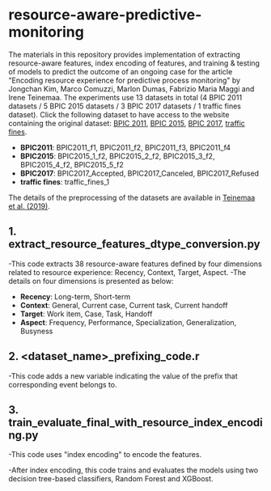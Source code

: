 # resource-aware-predictive-monitoring
The materials in this repository provides implementation of extracting resource-aware features, index encoding of features, and training & testing of models to predict the outcome of an ongoing case for the article "Encoding resource experience for predictive process monitoring" by Jongchan Kim, Marco Comuzzi, Marlon Dumas, Fabrizio Maria Maggi and Irene Teinemaa. The experiments use 13 datasets in total (4 BPIC 2011 datasets / 5 BPIC 2015 datasets / 3 BPIC 2017 datasets / 1 traffic fines dataset). Click the following dataset to have access to the website containing the original dataset: [BPIC 2011](https://www.win.tue.nl/bpi/doku.php?id=2011:challenge), [BPIC 2015](https://www.win.tue.nl/bpi/doku.php?id=2015:challenge), [BPIC 2017](https://www.win.tue.nl/bpi/doku.php?id=2017:challenge), [traffic fines](https://data.4tu.nl/articles/Road_Traffic_Fine_Management_Process/12683249). 
* __BPIC2011__: BPIC2011_f1, BPIC2011_f2, BPIC2011_f3, BPIC2011_f4
* __BPIC2015__: BPIC2015_1_f2, BPIC2015_2_f2, BPIC2015_3_f2, BPIC2015_4_f2, BPIC2015_5_f2
* __BPIC2017__: BPIC2017_Accepted, BPIC2017_Canceled, BPIC2017_Refused
* __traffic fines__: traffic_fines_1

The details of the preprocessing of the datasets are available in [Teinemaa et al. (2019)](https://dl.acm.org/doi/abs/10.1145/3301300).

## 1. extract_resource_features_dtype_conversion.py
-This code extracts 38 resource-aware features defined by four dimensions related to resource experience: Recency, Context, Target, Aspect.
-The details on four dimensions is presented as below:
* __Recency__: Long-term, Short-term
* __Context__: General, Current case, Current task, Current handoff
* __Target__: Work item, Case, Task, Handoff
* __Aspect__: Frequency, Performance, Specialization, Generalization, Busyness

## 2. <dataset_name>_prefixing_code.r
-This code adds a new variable indicating the value of the prefix that corresponding event belongs to.

## 3. train_evaluate_final_with_resource_index_encoding.py
-This code uses "index encoding" to encode the features.

-After index encoding, this code trains and evaluates the models using two decision tree-based classifiers, Random Forest and XGBoost.
